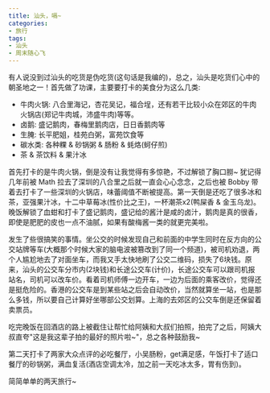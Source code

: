 ```yaml
---
title: 汕头，嗝~
categories:
- 旅行
tags:
- 汕头
- 周末随心飞
---
```


有人说没到过汕头的吃货是伪吃货(这句话是我编的)，总之，汕头是吃货们心中的朝圣地之一！首先做了功课，主要要打卡的美食分为这么几类:

* 牛肉火锅: 八合里海记，杏花吴记，福合埕，还有若干比较小众在郊区的牛肉火锅店(郑记牛肉城，沛盛牛肉)等等。
* 卤鹅: 盛记鹅肉，春梅里鹅肉店，日日香鹅肉等
* 生腌: 长平肥姐，桂苑白粥，富苑饮食等
* 碳水类: 各种粿 & 砂锅粥 & 肠粉 & 蚝烙(蚵仔煎)
* 茶 & 茶饮料 & 果汁冰

首先打卡的是牛肉火锅，倒是没有让我觉得有多惊艳，不过解锁了胸口朥~ 犹记得几年前被 Math 拉去了深圳的八合里之后就一直会心心念念，之后也被 Bobby 带着去打卡了一些深圳的火锅店，味蕾阈值不断被提高。第一天倒是还吃了很多冰和茶，亚强果汁冰，十二中草莓冰(性价比之王)，一杯潮茶x2(鸭屎香 & 金玉乌龙)。晚饭解锁了血蚶和打卡了盛记鹅肉，盛记给的酱汁是咸的卤汁，鹅肉是真的很香，即使是肥肥的皮也一点不油腻，如果有酸梅酱一类的就更完美啦。

发生了些很搞笑的事情。坐公交的时候发现自己和前面的中学生同时在反方向的公交站牌等车(大概那个时候大家的脑电波被篡改到了同一个频道)，被司机劝退，两个人尴尬地去了对面坐车，而我又手太快地刷了公交二维码，损失了6块钱。原来，汕头的公交车分市内(2块钱)和长途公交车(计价)，长途公交车可以跟司机报站名，司机可以改车价。看着司机师傅一边开车，一边为后面的乘客改价，觉得还是挺危险的。香港的公交车是到某些站之后会自动改价，当然就算坐一站，也是那么多钱，所以要自己计算好坐哪部公交划算。上海的去郊区的公交车倒是还保留着卖票员。

吃完晚饭在回酒店的路上被截住让帮忙给阿姨和大叔们拍照，拍完了之后，阿姨大叔直夸"这是我这辈子拍的最好的照片啦~"，总之各种鼓励我~ 

第二天打卡了两家大众点评的必吃餐厅，小吴肠粉，get满足感，午饭打卡了适口餐厅的砂锅粥，满血复活(酒店空调太冷，加之前一天吃冰太多，胃有伤到)。

简简单单的两天旅行~









